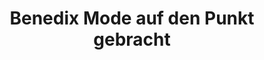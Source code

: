 ---
title: "Benedix Mode auf den Punkt gebracht"
url: /templin/benedix-mode-auf-den-punkt-gebracht/
shop: Kleidung
---
